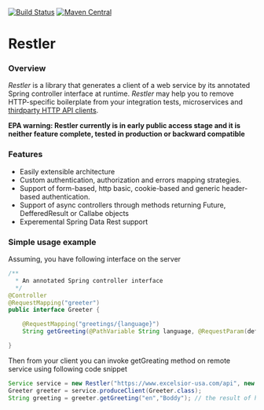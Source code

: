[![Build Status](https://travis-ci.org/excelsior-oss/restler.svg?branch=master)](https://travis-ci.org/excelsior-oss/restler)
[![Maven Central](https://img.shields.io/maven-central/v/org.restler/restler-core.svg)](https://maven-badges.herokuapp.com/maven-central/org.restler/restler-core)

Restler
=======
 
### Overview
*Restler* is a library that generates a client of a web service by its annotated Spring controller interface at runtime. *Restler* may help you to remove HTTP-specific boilerplate from your integration tests, microservices and [thirdparty HTTP API clients](https://github.com/excelsior-oss/restler/wiki/GitHub-client).

**EPA warning: Restler currently is in early public access stage and it is neither feature complete, tested in production or backward compatible**

### Features
 * Easily extensible architecture
 * Custom authentication, authorization and errors mapping strategies.
 * Support of form-based, http basic, cookie-based and generic header-based authentication.
 * Support of async controllers through methods returning Future, DefferedResult or Callabe objects
 * Experemental Spring Data Rest support

### Simple usage example

Assuming, you have following interface on the server
```java
/** 
  * An annotated Spring controller interface
  */
@Controller
@RequestMapping("greeter")
public interface Greeter {

	@RequestMapping("greetings/{language}")	
	String getGreeting(@PathVariable String language, @RequestParam(defaultValue = "Anonimous") String name); 

}
```

Then from your client you can invoke getGreating method on remote service using following code snippet
```java
Service service = new Restler("https://www.excelsior-usa.com/api", new SpringMvcSupport()).build();
Greeter greeter = service.produceClient(Greeter.class);
String greeting = greeter.getGreeting("en","Boddy"); // the result of https://www.excelsior-usa.com/api/greeter/greetings/en?name=Boddy call
```
